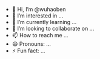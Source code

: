 - 👋 Hi, I’m @wuhaoben
- 👀 I’m interested in ...
- 🌱 I’m currently learning ...
- 💞️ I’m looking to collaborate on ...
- 📫 How to reach me ...
- 😄 Pronouns: ...
- ⚡ Fun fact: ...

<!---
wuhaoben/wuhaoben is a ✨ special ✨ repository because its `README.md` (this file) appears on your GitHub profile.
You can click the Preview link to take a look at your changes.
--->
